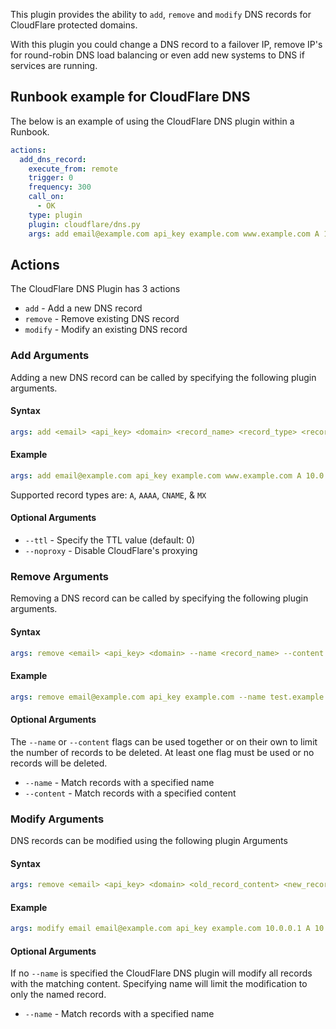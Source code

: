 
This plugin provides the ability to `add`, `remove` and `modify` DNS records for CloudFlare protected domains.

With this plugin you could change a DNS record to a failover IP, remove IP's for round-robin DNS load balancing or even add new systems to DNS if services are running.

## Runbook example for CloudFlare DNS

The below is an example of using the CloudFlare DNS plugin within a Runbook.

```yaml
actions:
  add_dns_record:
    execute_from: remote
    trigger: 0
    frequency: 300
    call_on:
      - OK
    type: plugin
    plugin: cloudflare/dns.py
    args: add email@example.com api_key example.com www.example.com A 10.0.0.1
```

## Actions

The CloudFlare DNS Plugin has 3 actions

  * `add` - Add a new DNS record
  * `remove` - Remove existing DNS record
  * `modify` - Modify an existing DNS record

### Add Arguments

Adding a new DNS record can be called by specifying the following plugin arguments.

#### Syntax

```yaml
args: add <email> <api_key> <domain> <record_name> <record_type> <record_content>
```

#### Example

```yaml
args: add email@example.com api_key example.com www.example.com A 10.0.0.1
```

Supported record types are: `A`, `AAAA`, `CNAME`, & `MX`

#### Optional Arguments

 * `--ttl` - Specify the TTL value (default: 0)
 * `--noproxy` - Disable CloudFlare's proxying

### Remove Arguments

Removing a DNS record can be called by specifying the following plugin arguments.

#### Syntax

```yaml
args: remove <email> <api_key> <domain> --name <record_name> --content <record_content>
```

#### Example

```yaml
args: remove email@example.com api_key example.com --name test.example.com --content 10.0.0.1
```

#### Optional Arguments

The `--name` or `--content` flags can be used together or on their own to limit the number of records to be deleted. At least one flag must be used or no records will be deleted.

  * `--name` - Match records with a specified name
  * `--content` - Match records with a specified content

### Modify Arguments

DNS records can be modified using the following plugin Arguments

#### Syntax

```yaml
args: remove <email> <api_key> <domain> <old_record_content> <new_record_type> <new_record_content>
```

#### Example

```yaml
args: modify email email@example.com api_key example.com 10.0.0.1 A 10.0.0.2
```

#### Optional Arguments

If no `--name` is specified the CloudFlare DNS plugin will modify all records with the matching content. Specifying name will limit the modification to only the named record.

  * `--name` - Match records with a specified name